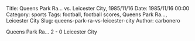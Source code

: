 Title: Queens Park Ra… vs. Leicester City, 1985/11/16
Date: 1985/11/16 00:00
Category: sports
Tags: football, football scores, Queens Park Ra…, Leicester City
Slug: queens-park-ra-vs-leicester-city
Author: carbonero


Queens Park Ra… 2 - 0 Leicester City
